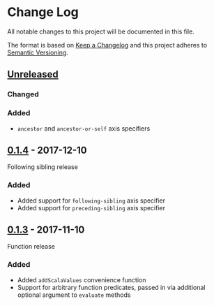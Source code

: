# Change Log

All notable changes to this project will be documented in this file.

The format is based on [Keep a Changelog](http://keepachangelog.com/)
and this project adheres to [Semantic Versioning](http://semver.org/).

## [Unreleased][]

[Unreleased]: https://github.com/atomist/tree-path-ts/compare/0.1.13...HEAD

### Changed


### Added

- `ancestor` and `ancestor-or-self` axis specifiers

## [0.1.4][] - 2017-12-10

Following sibling release

[0.1.4]: https://github.com/atomist/tree-path-ts/tree/0.1.4

### Added

-   Added support for `following-sibling` axis specifier
-   Added support for `preceding-sibling` axis specifier


## [0.1.3][] - 2017-11-10

Function release

[0.1.3]: https://github.com/atomist/tree-path-ts/tree/0.1.3

### Added

-   Added `addScalaValues` convenience function
-   Support for arbitrary function predicates, passed in via additional optional argument to `evaluate` methods
